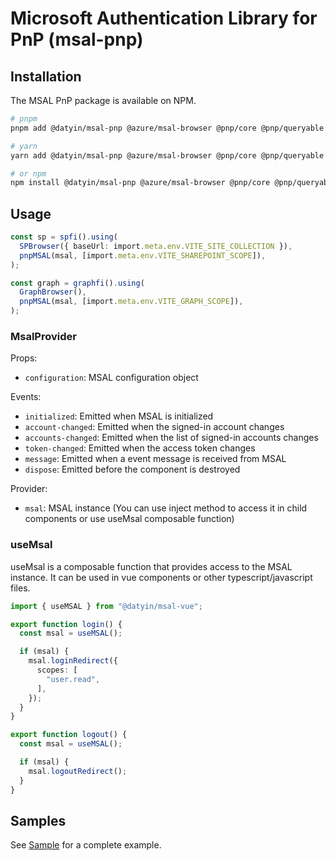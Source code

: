 # Microsoft Authentication Library for PnP (msal-pnp)

## Installation

The MSAL PnP package is available on NPM.

```sh
# pnpm
pnpm add @datyin/msal-pnp @azure/msal-browser @pnp/core @pnp/queryable

# yarn
yarn add @datyin/msal-pnp @azure/msal-browser @pnp/core @pnp/queryable

# or npm
npm install @datyin/msal-pnp @azure/msal-browser @pnp/core @pnp/queryable
```

## Usage

```ts
const sp = spfi().using(
  SPBrowser({ baseUrl: import.meta.env.VITE_SITE_COLLECTION }),
  pnpMSAL(msal, [import.meta.env.VITE_SHAREPOINT_SCOPE]),
);

const graph = graphfi().using(
  GraphBrowser(),
  pnpMSAL(msal, [import.meta.env.VITE_GRAPH_SCOPE]),
);
```

### MsalProvider

Props:

- `configuration`: MSAL configuration object

Events:

- `initialized`: Emitted when MSAL is initialized
- `account-changed`: Emitted when the signed-in account changes
- `accounts-changed`: Emitted when the list of signed-in accounts changes
- `token-changed`: Emitted when the access token changes
- `message`: Emitted when a event message is received from MSAL
- `dispose`: Emitted before the component is destroyed

Provider:

- `msal`: MSAL instance (You can use inject method to access it in child components or use useMsal composable function)

### useMsal

useMsal is a composable function that provides access to the MSAL instance. It can be used in vue components or other typescript/javascript files.

```typescript
import { useMSAL } from "@datyin/msal-vue";

export function login() {
  const msal = useMSAL();

  if (msal) {
    msal.loginRedirect({
      scopes: [
        "user.read",
      ],
    });
  }
}

export function logout() {
  const msal = useMSAL();

  if (msal) {
    msal.logoutRedirect();
  }
}

```

## Samples

See [Sample](../sample/README.md) for a complete example.
